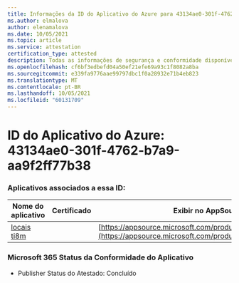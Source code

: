 ```yaml
---
title: Informações da ID do Aplicativo do Azure para 43134ae0-301f-4762-b7a9-aa9f2ff77b38
ms.author: elmalova
author: elenamalova
ms.date: 10/05/2021
ms.topic: article
ms.service: attestation
certification_type: attested
description: Todas as informações de segurança e conformidade disponíveis para 43134ae0-301f-4762-b7a9-aa9f2ff77b38.
ms.openlocfilehash: cf6bf3edbefd04a50ef21efe69a93c1f8082a8ba
ms.sourcegitcommit: e339fa9776aae99797dbc1f0a28932e71b4eb823
ms.translationtype: MT
ms.contentlocale: pt-BR
ms.lasthandoff: 10/05/2021
ms.locfileid: "60131709"
---
```

# <a name="azure-app-id-43134ae0-301f-4762-b7a9-aa9f2ff77b38"></a>ID do Aplicativo do Azure: 43134ae0-301f-4762-b7a9-aa9f2ff77b38


### <a name="apps-associated-with-this-id"></a>Aplicativos associados a essa ID:
| **Nome do aplicativo** | **Certificado** | **Exibir no AppSource** |
|--------------|---------------|-----------------------|
| [locais ti8m](https://docs.microsoft.com/microsoft-365-app-certification/forward/WA200003311) |  | [https://appsource.microsoft.com/product/office/WA200003311](https://appsource.microsoft.com/product/office/WA200003311) |

### <a name="microsoft-365-app-compliance-status"></a>Microsoft 365 Status da Conformidade do Aplicativo
- Publisher Status do Atestado: Concluído
